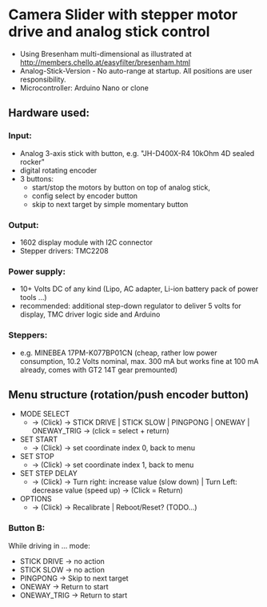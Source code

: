 # Camera Slider with stepper motor drive and analog stick control

* Using Bresenham multi-dimensional as illustrated at http://members.chello.at/easyfilter/bresenham.html
* Analog-Stick-Version - No auto-range at startup. All positions are user responsibility. 
* Microcontroller: Arduino Nano or clone

## Hardware used:

### Input:
* Analog 3-axis stick with button, e.g. "JH-D400X-R4 10kOhm 4D sealed rocker"
* digital rotating encoder
* 3 buttons: 
  * start/stop the motors by button on top of analog stick, 
  * config select by encoder button 
  * skip to next target by simple momentary button

### Output: 
  * 1602 display module with I2C connector
  * Stepper drivers: TMC2208

### Power supply:
  * 10+ Volts DC of any kind (Lipo, AC adapter, Li-ion battery pack of power tools ...)
  * recommended: additional step-down regulator to deliver 5 volts for display, TMC driver logic side and Arduino

### Steppers:
* e.g. MINEBEA 17PM-K077BP01CN (cheap, rather low power consumption, 10.2 Volts nominal, max. 300 mA but works fine at 100 mA already, comes with GT2 14T gear premounted) 

## Menu structure (rotation/push encoder button)
* MODE SELECT 
  * -> (Click) -> STICK DRIVE | STICK SLOW | PINGPONG | ONEWAY | ONEWAY_TRIG -> (click =  select + return)
* SET START 
  * -> (Click) -> set coordinate index 0, back to menu
* SET STOP
  * -> (Click) -> set coordinate index 1, back to menu
* SET STEP DELAY 
  * -> (Click) -> Turn right: increase value (slow down) | Turn Left: decrease value (speed up) -> (Click = Return)
* OPTIONS 
  * -> (Click) -> Recalibrate | Reboot/Reset? (TODO...) 

### Button B:
While driving in ... mode:
* STICK DRIVE -> no action
* STICK SLOW -> no action
* PINGPONG -> Skip to next target
* ONEWAY -> Return to start
* ONEWAY_TRIG -> Return to start